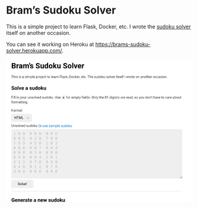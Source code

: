 # Bram’s Sudoku Solver

This is a simple project to learn Flask, Docker, etc. I wrote the [sudoku
solver](https://github.com/brmdv/sudoku-solvers) itself on another occasion.

You can see it working on Heroku at <https://brams-sudoku-solver.herokuapp.com/>.

![Screenshot](screenshot_for_readme.png)